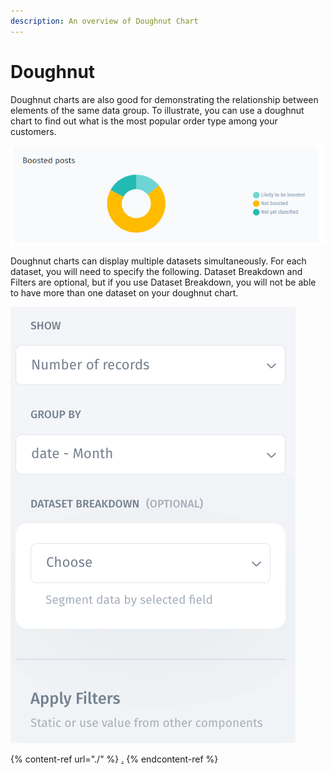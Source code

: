 ```yaml
---
description: An overview of Doughnut Chart
---
```


# Doughnut

Doughnut charts are also good for demonstrating the relationship between elements of the same data group. To illustrate, you can use a doughnut chart to find out what is the most popular order type among your customers.

![](<../../../.gitbook/assets/image (682).png>)

Doughnut charts can display multiple datasets simultaneously. For each dataset, you will need to specify the following. Dataset Breakdown and Filters are optional, but if you use Dataset Breakdown, you will not be able to have more than one dataset on your doughnut chart.

![](<../../../.gitbook/assets/image (4) (1) (2).png>)

{% content-ref url="./" %}
[.](./)
{% endcontent-ref %}

